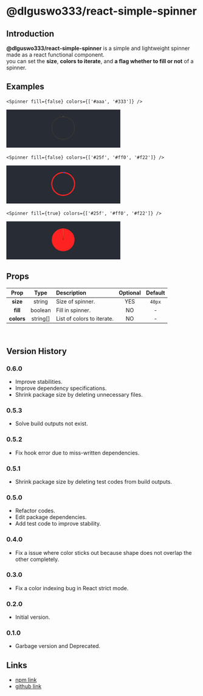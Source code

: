 # @dlguswo333/react-simple-spinner
## Introduction
**@dlguswo333/react-simple-spinner** is a simple and lightweight spinner made as a react functional component.<br>
you can set the **size**, **colors to iterate**, and **a flag whether to fill or not** of a spinner.
<br> 

## Examples
```JSX
<Spinner fill={false} colors={['#aaa', '#333']} />
```
![spinner-two-colors](./public/spinner-two-colors.gif)
<br>

```JSX
<Spinner fill={false} colors={['#25f', '#ff0', '#f22']} />
```
![spinner-fill-false](./public/spinner-fill-false.gif)
<br>

```JSX
<Spinner fill={true} colors={['#25f', '#ff0', '#f22']} />
```
![spinner-fill-false](./public/spinner-fill-true.gif)
<br>

## Props
| Prop | Type | Description | Optional | Default |
| :---: | :---: | :--- | :---: | :---: |
| **size** | string | Size of spinner. | YES | `40px` |
| **fill** | boolean | Fill in spinner. | NO | - |
| **colors** | string[] | List of colors to iterate. | NO | - |
<br>

## Version History
### 0.6.0
- Improve stabilities.
- Improve dependency specifications.
- Shrink package size by deleting unnecessary files.

### 0.5.3
- Solve build outputs not exist.

### 0.5.2
- Fix hook error due to miss-written dependencies.

### 0.5.1
- Shrink package size by deleting test codes from build outputs.

### 0.5.0
- Refactor codes.
- Edit package dependencies.
- Add test code to improve stability.

### 0.4.0
- Fix a issue where color sticks out because shape does not overlap the other completely.

### 0.3.0
- Fix a color indexing bug in React strict mode.

### 0.2.0 
- Initial version.

### 0.1.0
- Garbage version and Deprecated.

## Links
- [npm link](https://www.npmjs.com/package/@dlguswo333/react-simple-spinner)
- [github link](https://github.com/dlguswo333/react-simple-spinner)
<br>
